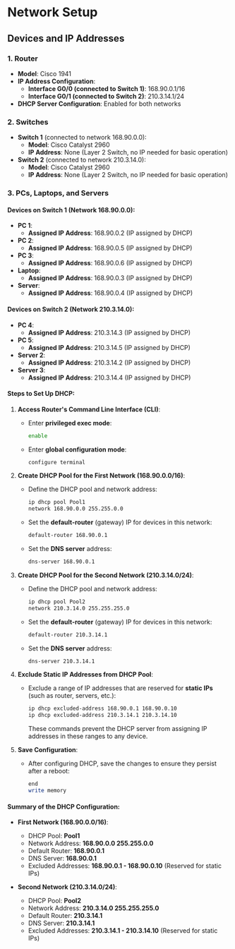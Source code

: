 # Network Setup

## Devices and IP Addresses

### 1. Router

- **Model**: Cisco 1941
- **IP Address Configuration**:
  - **Interface G0/0 (connected to Switch 1)**: 168.90.0.1/16
  - **Interface G0/1 (connected to Switch 2)**: 210.3.14.1/24
- **DHCP Server Configuration**: Enabled for both networks

### 2. Switches

- **Switch 1** (connected to network 168.90.0.0):
  - **Model**: Cisco Catalyst 2960
  - **IP Address**: None (Layer 2 Switch, no IP needed for basic operation)
- **Switch 2** (connected to network 210.3.14.0):
  - **Model**: Cisco Catalyst 2960
  - **IP Address**: None (Layer 2 Switch, no IP needed for basic operation)

### 3. PCs, Laptops, and Servers

#### Devices on **Switch 1** (Network 168.90.0.0):

- **PC 1**:
  - **Assigned IP Address**: 168.90.0.2 (IP assigned by DHCP)
- **PC 2**:
  - **Assigned IP Address**: 168.90.0.5 (IP assigned by DHCP)
- **PC 3**:
  - **Assigned IP Address**: 168.90.0.6 (IP assigned by DHCP)
- **Laptop**:
  - **Assigned IP Address**: 168.90.0.3 (IP assigned by DHCP)
- **Server**:
  - **Assigned IP Address**: 168.90.0.4 (IP assigned by DHCP)

#### Devices on **Switch 2** (Network 210.3.14.0):

- **PC 4**:
  - **Assigned IP Address**: 210.3.14.3 (IP assigned by DHCP)
- **PC 5**:
  - **Assigned IP Address**: 210.3.14.5 (IP assigned by DHCP)
- **Server 2**:
  - **Assigned IP Address**: 210.3.14.2 (IP assigned by DHCP)
- **Server 3**:
  - **Assigned IP Address**: 210.3.14.4 (IP assigned by DHCP)

#### Steps to Set Up DHCP:

1. **Access Router's Command Line Interface (CLI)**:

   - Enter **privileged exec mode**:
     ```bash
     enable
     ```
   - Enter **global configuration mode**:
     ```bash
     configure terminal
     ```

2. **Create DHCP Pool for the First Network (168.90.0.0/16)**:

   - Define the DHCP pool and network address:
     ```bash
     ip dhcp pool Pool1
     network 168.90.0.0 255.255.0.0
     ```
   - Set the **default-router** (gateway) IP for devices in this network:
     ```bash
     default-router 168.90.0.1
     ```
   - Set the **DNS server** address:
     ```bash
     dns-server 168.90.0.1
     ```

3. **Create DHCP Pool for the Second Network (210.3.14.0/24)**:

   - Define the DHCP pool and network address:
     ```bash
     ip dhcp pool Pool2
     network 210.3.14.0 255.255.255.0
     ```
   - Set the **default-router** (gateway) IP for devices in this network:
     ```bash
     default-router 210.3.14.1
     ```
   - Set the **DNS server** address:
     ```bash
     dns-server 210.3.14.1
     ```

4. **Exclude Static IP Addresses from DHCP Pool**:

   - Exclude a range of IP addresses that are reserved for **static IPs** (such as router, servers, etc.):
     ```bash
     ip dhcp excluded-address 168.90.0.1 168.90.0.10
     ip dhcp excluded-address 210.3.14.1 210.3.14.10
     ```
     These commands prevent the DHCP server from assigning IP addresses in these ranges to any device.

5. **Save Configuration**:
   - After configuring DHCP, save the changes to ensure they persist after a reboot:
     ```bash
     end
     write memory
     ```

#### Summary of the DHCP Configuration:

- **First Network (168.90.0.0/16)**:

  - DHCP Pool: **Pool1**
  - Network Address: **168.90.0.0 255.255.0.0**
  - Default Router: **168.90.0.1**
  - DNS Server: **168.90.0.1**
  - Excluded Addresses: **168.90.0.1 - 168.90.0.10** (Reserved for static IPs)

- **Second Network (210.3.14.0/24)**:
  - DHCP Pool: **Pool2**
  - Network Address: **210.3.14.0 255.255.255.0**
  - Default Router: **210.3.14.1**
  - DNS Server: **210.3.14.1**
  - Excluded Addresses: **210.3.14.1 - 210.3.14.10** (Reserved for static IPs)

